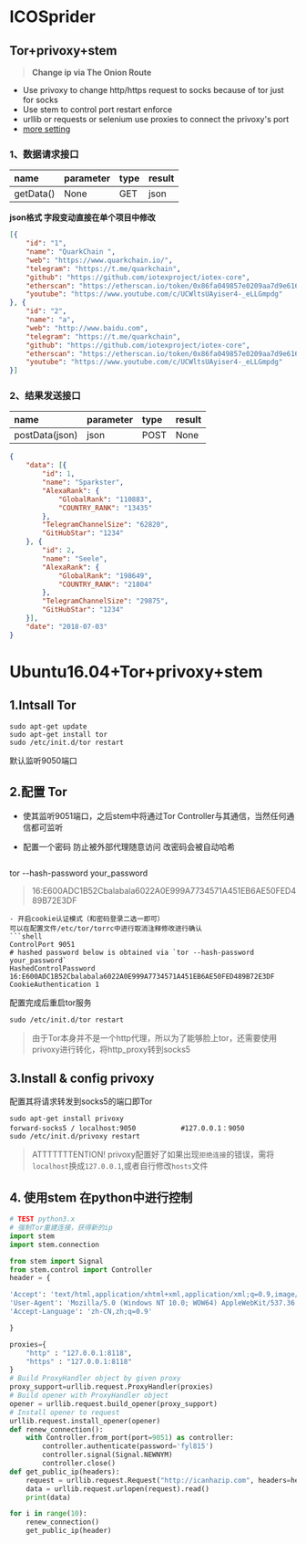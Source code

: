 # ICOSprider

## Tor+privoxy+stem
> **Change ip via The Onion Route**
- Use privoxy to change http/https request to socks because of tor just for socks
- Use stem to control port restart enforce
- urllib or requests or selenium  use proxies to connect the privoxy's port
- [more setting](#Ubuntu16.04+Tor+privoxy+stem)

### 1、数据请求接口


name|parameter|type|result
:---|:----|:-----|:-----
getData()|None|GET|json

**json格式 字段变动直接在单个项目中修改**
```json
[{
	"id": "1",
	"name": "QuarkChain ",
	"web": "https://www.quarkchain.io/",
	"telegram": "https://t.me/quarkchain",
	"github": "https://github.com/iotexproject/iotex-core",
	"etherscan": "https://etherscan.io/token/0x86fa049857e0209aa7d9e616f7eb3b3b78ecfdb0",
	"youtube": "https://www.youtube.com/c/UCWltsUAyiser4-_eLLGmpdg"
}, {
	"id": "2",
	"name": "a",
	"web": "http://www.baidu.com",
	"telegram": "https://t.me/quarkchain",
	"github": "https://github.com/iotexproject/iotex-core",
	"etherscan": "https://etherscan.io/token/0x86fa049857e0209aa7d9e616f7eb3b3b78ecfdb0",
	"youtube": "https://www.youtube.com/c/UCWltsUAyiser4-_eLLGmpdg"
}]
```

### 2、结果发送接口
name|parameter|type|result
:---|:----|:-----|:-----
postData(json)|json|POST|None

```json
{
	"data": [{
		"id": 1,
		"name": "Sparkster",
		"AlexaRank": {
			"GlobalRank": "110883",
			"COUNTRY_RANK": "13435"
		},
		"TelegramChannelSize": "62820",
		"GitHubStar": "1234"
	}, {
		"id": 2,
		"name": "Seele",
		"AlexaRank": {
			"GlobalRank": "198649",
			"COUNTRY_RANK": "21804"
		},
		"TelegramChannelSize": "29875",
		"GitHubStar": "1234"
	}],
	"date": "2018-07-03"
}
```
# Ubuntu16.04+Tor+privoxy+stem 
## **1.Intsall Tor**
```shell
sudo apt-get update
sudo apt-get install tor
sudo /etc/init.d/tor restart
```
默认监听9050端口

## **2.配置 Tor**
- 使其监听9051端口，之后stem中将通过Tor Controller与其通信，当然任何通信都可监听
- 配置一个密码 防止被外部代理随意访问 改密码会被自动哈希

  ```shell
tor --hash-password your_password
> 16:E600ADC1B52Cbalabala6022A0E999A7734571A451EB6AE50FED489B72E3DF
```
- 开启cookie认证模式（和密码登录二选一即可）
可以在配置文件/etc/tor/torrc中进行取消注释修改进行确认
```shell
ControlPort 9051
# hashed password below is obtained via `tor --hash-password your_password`
HashedControlPassword 16:E600ADC1B52Cbalabala6022A0E999A7734571A451EB6AE50FED489B72E3DF
CookieAuthentication 1
```
配置完成后重启tor服务
```shell
sudo /etc/init.d/tor restart
```


> 由于Tor本身并不是一个http代理，所以为了能够脸上tor，还需要使用privoxy进行转化，将http_proxy转到socks5

## **3.Install & config privoxy**

配置其将请求转发到socks5的端口即Tor
```shell
sudo apt-get install privoxy
forward-socks5 / localhost:9050           #127.0.0.1：9050
sudo /etc/init.d/privoxy restart
```
> ATTTTTTTENTION! privoxy配置好了如果出现`拒绝连接`的错误，需将`localhost`换成`127.0.0.1`,或者自行修改`hosts`文件

## **4. 使用stem 在python中进行控制**
```python
# TEST python3.x
# 强制Tor重建连接，获得新的ip
import stem
import stem.connection

from stem import Signal
from stem.control import Controller
header = {

'Accept': 'text/html,application/xhtml+xml,application/xml;q=0.9,image/webp,image/apng,*/*;q=0.8',
'User-Agent': 'Mozilla/5.0 (Windows NT 10.0; WOW64) AppleWebKit/537.36 (KHTML, like Gecko) Chrome/55.0.2883.87 Safari/537.36',
'Accept-Language': 'zh-CN,zh;q=0.9'

}

proxies={
    "http" : "127.0.0.1:8118",
    "https" : "127.0.0.1:8118"
}
# Build ProxyHandler object by given proxy
proxy_support=urllib.request.ProxyHandler(proxies)
# Build opener with ProxyHandler object
opener = urllib.request.build_opener(proxy_support)
# Install opener to request
urllib.request.install_opener(opener)
def renew_connection():
    with Controller.from_port(port=9051) as controller:
        controller.authenticate(password='fyl815')
        controller.signal(Signal.NEWNYM)
        controller.close()
def get_public_ip(headers):
    request = urllib.request.Request("http://icanhazip.com", headers=headers)
    data = urllib.request.urlopen(request).read()
    print(data)

for i in range(10):
    renew_connection()
    get_public_ip(header)
```